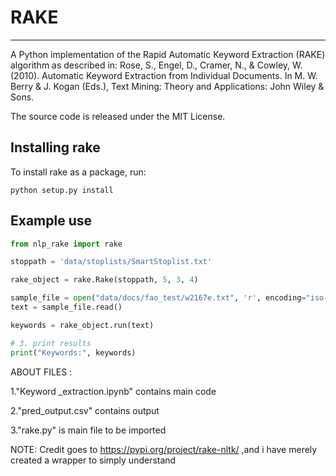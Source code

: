 # RAKE
---

A Python implementation of the Rapid Automatic Keyword Extraction (RAKE) algorithm as described in: Rose, S., Engel, D., Cramer, N., & Cowley, W. (2010). Automatic Keyword Extraction from Individual Documents. In M. W. Berry & J. Kogan (Eds.), Text Mining: Theory and Applications: John Wiley & Sons.

The source code is released under the MIT License.

## Installing rake

To install rake as a package, run:

`python setup.py install`

## Example use

```python
from nlp_rake import rake

stoppath = 'data/stoplists/SmartStoplist.txt'

rake_object = rake.Rake(stoppath, 5, 3, 4)

sample_file = open("data/docs/fao_test/w2167e.txt", 'r', encoding="iso-8859-1")
text = sample_file.read()

keywords = rake_object.run(text)

# 3. print results
print("Keywords:", keywords)
```


ABOUT FILES :

1."Keyword _extraction.ipynb" contains main code

2."pred_output.csv" contains output

3."rake.py" is main file to be imported

NOTE: Credit goes to https://pypi.org/project/rake-nltk/ ,and i have merely created a wrapper to simply understand
